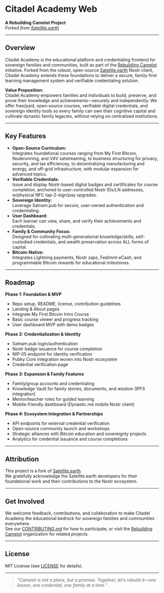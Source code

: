 # Citadel Academy Web

**A Rebuilding Camelot Project**  
_Forked from [Satellite.earth](https://github.com/lovvtide/satellite-web)_

---

## Overview

Citadel Academy is the educational platform and credentialing frontend for sovereign families and communities, built as part of the [Rebuilding Camelot](https://github.com/rebuilding-camelot) initiative. Forked from the robust, open-source [Satellite.earth](https://github.com/lovvtide/satellite-web) Nostr client, Citadel Academy extends these foundations to deliver a secure, family-first learning management system and verifiable credentialing solution.

**Value Proposition:**  
Citadel Academy empowers families and individuals to build, preserve, and prove their knowledge and achievements—securely and independently. We offer free/paid, open-source courses, verifiable digital credentials, and sovereign identity tools so every family can own their cognitive capital and cultivate dynastic family legacies, without relying on centralized institutions.

---

## Key Features

- **Open-Source Curriculum:**  
  Integrates foundational courses ranging from My First Bitcoin, Noderunning, and V4V satstreaming, to business structuring for privacy, security, and tax efficiencey, to decentralizing manufacturing and energy, and off-grid infrastructure, with modular expansion for advanced topics.
- **Verifiable Credentials:**  
  Issue and display Nostr-based digital badges and certificates for course completion, anchored to user-controlled Nostr IDs/LN addresses, w/physical NFC tap-2-sign/pay upgrades.
- **Sovereign Identity:**  
  Leverage Satnam.pub for secure, user-owned authentication and credentialing.
- **User Dashboard:**  
  Each learner can view, share, and verify their achievements and credentials.
- **Family & Community Focus:**  
  Designed for cultivating multi-generational knowledge/skills, self-custodied credentials, and wealth preservation across ALL forms of capital.
- **Bitcoin-Native:**  
  Integrates Lightning payments, Nostr zaps, Fedimint eCash, and programmable Bitcoin rewards for educational milestones.

---

## Roadmap

**Phase 1: Foundation & MVP**
- Repo setup, README, license, contribution guidelines
- Landing & About pages
- Integrate My First Bitcoin Intro Course
- Basic course viewer and progress tracking
- User dashboard MVP with demo badges

**Phase 2: Credentialization & Identity**
- Satnam.pub login/authentication
- Nostr badge issuance for course completion
- NIP-05 endpoint for identity verification
- Pubky Core integration woven into Nostr ecosystem
- Credential verification page

**Phase 3: Expansion & Family Features**
- Family/group accounts and credentialing
- Knowledge Vault for family stories, documents, and wisdom (IPFS integration)
- Mentor/teacher roles for guided learning
- Mobile-friendly dashboard (Dynastic.me mobile Nostr client)

**Phase 4: Ecosystem Integration & Partnerships**
- API endpoints for external credential verification
- Open-source community launch and workshops
- Strategic alliances with Bitcoin education and sovereignty projects
- Analytics for credential issuance and course completions

---

## Attribution

This project is a fork of [Satellite.earth](https://github.com/lovvtide/satellite-web).  
We gratefully acknowledge the Satellite.earth developers for their foundational work and their contributions to the Nostr ecosystem.

---

## Get Involved

We welcome feedback, contributions, and collaboration to make Citadel Academy the educational bedrock for sovereign families and communities everywhere.  
See our [CONTRIBUTING.md](./CONTRIBUTING.md) for how to participate, or visit the [Rebuilding Camelot](https://github.com/rebuilding-camelot) organization for related projects.

---

## License

MIT License (see [LICENSE](./LICENSE) for details).

---

> _“Camelot is not a place, but a promise. Together, let’s rebuild it—one lesson, one credential, one family at a time.”_
